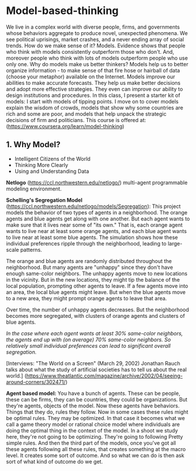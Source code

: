 # Model-based-thinking
We live in a complex world with diverse people, firms, and governments whose behaviors aggregate to produce novel, unexpected phenomena. We see political uprisings, market crashes, and a never ending array of social trends. How do we make sense of it? Models. Evidence shows that people who think with models consistently outperform those who don't. And, moreover people who think with lots of models outperform people who use only one. Why do models make us better thinkers? Models help us to better organize information - to make sense of that fire hose or hairball of data (choose your metaphor) available on the Internet. Models improve our abilities to make accurate forecasts. They help us make better decisions and adopt more effective strategies. They even can improve our ability to design institutions and procedures. In this class, I present a starter kit of models: I start with models of tipping points. I move on to cover models explain the wisdom of crowds, models that show why some countries are rich and some are poor, and models that help unpack the strategic decisions of firm and politicians. This course is offered at: (https://www.coursera.org/learn/model-thinking)

## 1. Why Model?
- Intelligent Citizens of the World
- Thinking More Clearly
- Using and Understanding Data

**Netlogo** (https://ccl.northwestern.edu/netlogo/) multi-agent programmable modeling environment.

**Schelling's Segregation Model** (https://ccl.northwestern.edu/netlogo/models/Segregation): This project models the behavior of two types of agents in a neighborhood. The orange agents and blue agents get along with one another. But each agent wants to make sure that it lives near some of "its own." That is, each orange agent wants to live near at least some orange agents, and each blue agent wants to live near at least some blue agents. The simulation shows how these individual preferences ripple through the neighborhood, leading to large-scale patterns. 

The orange and blue agents are randomly distributed throughout the neighborhood. But many agents are "unhappy" since they don't have enough same-color neighbors. The unhappy agents move to new locations in the vicinity. But in the new locations, they might tip the balance of the local population, prompting other agents to leave. If a few agents move into an area, the local blue agents might leave. But when the blue agents move to a new area, they might prompt orange agents to leave that area.

Over time, the number of unhappy agents decreases. But the neighborhood becomes more segregated, with clusters of orange agents and clusters of blue agents.

*In the case where each agent wants at least 30% same-color neighbors, the agents end up with (on average) 70% same-color neighbors. So relatively small individual preferences can lead to significant overall segregation.*

[Interviews: "The World on a Screen" (March 29, 2002) Jonathan Rauch talks about what the study of artificial societies has to tell us about the real world.] (https://www.theatlantic.com/magazine/archive/2002/04/seeing-around-corners/302471/)

**Agent based model:** You have a bunch of agents. These can be people, these can be firms, they can be countries, they could be organizations. But they're agents, objects of the model. Now these agents have behaviors. Things that they do, rules they follow. Now in some cases these rules might be optimal rules. They may be optimized. In that case it becomes what we call a game theory model or rational choice model where individuals are doing the optimal thing in the context of the model. In a shoot we study here, they're not going to be optimizing. They're going to following Pretty simple rules. And then the third part of the models, once you've got all these agents following all these rules, that creates something at the macro level. It creates some sort of outcome. And so what we can do is then ask sort of what kind of outcome do we get. 

